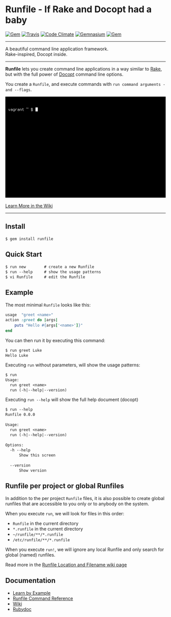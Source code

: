 Runfile - If Rake and Docopt had a baby
==================================================

[![Gem](https://img.shields.io/gem/v/runfile.svg?style=flat-square)](https://rubygems.org/gems/runfile)
[![Travis](https://img.shields.io/travis/DannyBen/runfile.svg?style=flat-square)](https://travis-ci.org/DannyBen/runfile)
[![Code Climate](https://img.shields.io/codeclimate/github/DannyBen/runfile.svg?style=flat-square)](https://codeclimate.com/github/DannyBen/runfile)
[![Gemnasium](https://img.shields.io/gemnasium/DannyBen/runfile.svg?style=flat-square)](https://gemnasium.com/DannyBen/runfile)
[![Gem](https://img.shields.io/gem/dt/runfile.svg?style=flat-square)](https://rubygems.org/gems/runfile)

---

A beautiful command line application framework.  
Rake-inspired, Docopt inside.

---

**Runfile** lets you create command line applications in a way similar 
to [Rake](https://github.com/ruby/rake), but with the full power of 
[Docopt](http://docopt.org/) command line options.

You create a `Runfile`, and execute commands with 
`run command arguments -and --flags`.

![Runfile Demo](https://raw.githubusercontent.com/DannyBen/runfile/master/demo.gif "Runfile Demo")

[Learn More in the Wiki](https://github.com/DannyBen/runfile/wiki)

---

Install
--------------------------------------------------

	$ gem install runfile


Quick Start
--------------------------------------------------

	$ run new        # create a new Runfile
	$ run --help     # show the usage patterns
	$ vi Runfile     # edit the Runfile


Example
--------------------------------------------------

The most minimal `Runfile` looks like this:

```ruby
usage  "greet <name>"
action :greet do |args|
	puts "Hello #{args['<name>']}" 
end
```

You can then run it by executing this command:

```
$ run greet Luke
Hello Luke
```

Executing `run` without parameters, will show the usage patterns:

```
$ run
Usage:
  run greet <name>
  run (-h|--help|--version)
```

Executing `run --help` will show the full help document (docopt)

```
$ run --help
Runfile 0.0.0

Usage:
  run greet <name>
  run (-h|--help|--version)

Options:
  -h --help
      Show this screen

  --version
      Show version
```


Runfile per project or global Runfiles
--------------------------------------------------

In addition to the per project `Runfile` files, it is also possible to 
create global runfiles that are accessible to you only or to anybody on 
the system.

When you execute `run`, we will look for files in this order:

- `Runfile` in the current directory
- `*.runfile` in the current directory
- `~/runfile/**/*.runfile`
- `/etc/runfile/**/*.runfile`

When you execute `run!`, we will ignore any local Runfile and only search 
for global (named) runfiles.

Read more in the [Runfile Location and Filename wiki page](https://github.com/DannyBen/runfile/wiki/Runfile-Location-and-Filename)


Documentation
--------------------------------------------------

- [Learn by Example](https://github.com/DannyBen/runfile/tree/master/examples)
- [Runfile Command Reference](https://github.com/DannyBen/runfile/wiki/Runfile-Command-Reference)
- [Wiki](https://github.com/DannyBen/runfile/wiki)
- [Rubydoc](http://www.rubydoc.info/gems/runfile)
